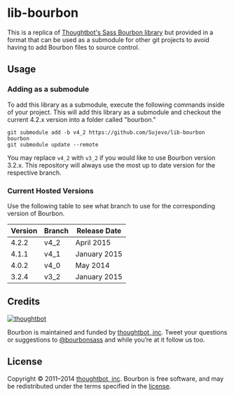 lib-bourbon
===

This is a replica of [Thoughtbot's Sass Bourbon library](https://github.com/thoughtbot/bourbon) but provided in a format that can be used as a submodule for other git projects to avoid having to add Bourbon files to source control.

Usage
---

### Adding as a submodule

To add this library as a submodule, execute the following commands inside of your project. This will add this library as a submodule and checkout the current 4.2.x version into a folder called "bourbon."

	git submodule add -b v4_2 https://github.com/Sujevo/lib-bourbon bourbon
	git submodule update --remote

You may replace `v4_2` with `v3_2` if you would like to use Bourbon version 3.2.x. This repository will always use the most up to date version for the respective branch.

### Current Hosted Versions

Use the following table to see what branch to use for the corresponding version of Bourbon.

| Version | Branch | Release Date  |
| ------- | ------ | ------------- |
| 4.2.2   | v4_2   | April 2015    |
| 4.1.1   | v4_1   | January 2015  |
| 4.0.2   | v4_0   | May 2014      |
| 3.2.4   | v3_2   | January 2015  |


## Credits

[![thoughtbot](http://images.thoughtbot.com/bourbon/thoughtbot-logo.svg)](http://thoughtbot.com)

Bourbon is maintained and funded by [thoughtbot, inc](http://thoughtbot.com). Tweet your questions or suggestions to [@bourbonsass](https://twitter.com/bourbonsass) and while you’re at it follow us too.

## License

Copyright © 2011–2014 [thoughtbot, inc](http://thoughtbot.com). Bourbon is free software, and may be redistributed under the terms specified in the [license](https://github.com/thoughtbot/bourbon/blob/master/LICENSE.md).
